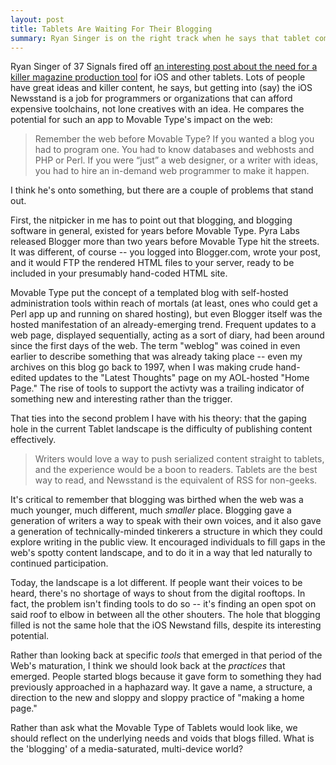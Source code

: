 ```yaml
---
layout: post
title: Tablets Are Waiting For Their Blogging
summary: Ryan Singer is on the right track when he says that tablet computing needs its Movable Type, but he needs to think back farther…
---
```

Ryan Singer of 37 Signals fired off [an interesting post about the need for a killer magazine production tool](http://37signals.com/svn/posts/3334-tablets-are-waiting-for-their-movable-type
) for iOS and other tablets. Lots of people have great ideas and killer content, he says, but getting into (say) the iOS Newsstand is a job for programmers or organizations that can afford expensive toolchains, not lone creatives with an idea. He compares the potential for such an app to Movable Type's impact on the web:

> Remember the web before Movable Type? If you wanted a blog you had to program one. You had to know databases and webhosts and PHP or Perl. If you were “just” a web designer, or a writer with ideas, you had to hire an in-demand web programmer to make it happen.

I think he's onto something, but there are a couple of problems that stand out.

First, the nitpicker in me has to point out that blogging, and blogging software in general, existed for years before Movable Type. Pyra Labs released Blogger more than two years before Movable Type hit the streets. It was different, of course -- you logged into Blogger.com, wrote your post, and it would FTP the rendered HTML files to your server, ready to be included in your presumably hand-coded HTML site.

Movable Type put the concept of a templated blog with self-hosted administration tools within reach of mortals (at least, ones who could get a Perl app up and running on shared hosting), but even Blogger itself was the hosted manifestation of an already-emerging trend. Frequent updates to a web page, displayed sequentially, acting as a sort of diary, had been around since the first days of the web. The term "weblog" was coined in even earlier to describe something that was already taking place -- even my archives on this blog go back to 1997, when I was making crude hand-edited updates to the "Latest Thoughts" page on my AOL-hosted "Home Page." The rise of tools to support the activty was a trailing indicator of something new and interesting rather than the trigger.

That ties into the second problem I have with his theory: that the gaping hole in the current Tablet landscape is the difficulty of publishing content effectively.

> Writers would love a way to push serialized content straight to tablets, and the experience would be a boon to readers. Tablets are the best way to read, and Newsstand is the equivalent of RSS for non-geeks.

It's critical to remember that blogging was birthed when the web was a much younger, much different, much *smaller* place. Blogging gave a generation of writers a way to speak with their own voices, and it also gave a generation of technically-minded tinkerers a structure in which they could explore writing in the public view. It encouraged individuals to fill gaps in the web's spotty content landscape, and to do it in a way that led naturally to continued participation.

Today, the landscape is a lot different. If people want their voices to be heard, there's no shortage of ways to shout from the digital rooftops. In fact, the problem isn't finding tools to do so -- it's finding an open spot on said roof to elbow in between all the other shouters. The hole that blogging filled is not the same hole that the iOS Newstand fills, despite its interesting potential.

Rather than looking back at specific *tools* that emerged in that period of the Web's maturation, I think we should look back at the *practices* that emerged. People started blogs because it gave form to something they had previously approached in a haphazard way. It gave a name, a structure, a direction to the new and sloppy and sloppy practice of "making a home page."

Rather than ask what the Movable Type of Tablets would look like, we should reflect on the underlying needs and voids that blogs filled. What is the 'blogging' of a media-saturated, multi-device world?